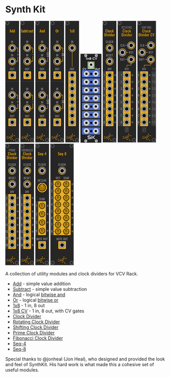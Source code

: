# Synth Kit

![ADD](images/add.png) ![SUBTRACT](images/subtract.png) ![AND](images/and.png) ![OR](images/or.png) ![1x8](images/1x8.png) ![1x8 CV](images/1x8cv.png) ![CLOCK DIVIDER](images/clock_divider.png) ![ROTATING CLOCK DIVIDER](images/rotating.png) ![SHIFTING CLOCK DIVIDER](images/shifting.png) ![PRIME CLOCK DIVIDER](images/prime.png) ![FIBONACCI CLOCK DIVIDER](images/fibonacci.png) ![SEQ-4](images/seq4.png) ![SEQ-8](images/seq8.png)

A collection of utility modules and clock dividers for VCV Rack.

* [Add](add.md) - simple value addition
* [Subtract](subtract.md) - simple value subtraction
* [And](and.md) - logical [bitwise and](https://en.wikipedia.org/wiki/Bitwise_operation#AND)
* [Or](or.md) - logical [bitwise or](https://en.wikipedia.org/wiki/Bitwise_operation#OR)
* [1x8](1x8.md) - 1 in, 8 out
* [1x8 CV](1x8cv.md) - 1 in, 8 out, with CV gates
* [Clock Divider](clock_divider.md)
* [Rotating Clock Divider](rotating.md)
* [Shifting Clock Divider](shifting.md)
* [Prime Clock Divider](prime.md)
* [Fibonacci Clock Divider](fibonacci.md)
* [Seq-4](seq4.md)
* [Seq-8](seq8.md)

Special thanks to @jonheal (Jon Heal), who designed and provided the look and
feel of SynthKit.  His hard work is what made this a cohesive set of useful
modules.
